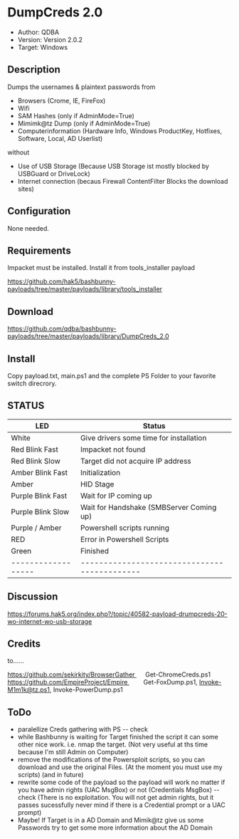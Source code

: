 # DumpCreds 2.0 
* Author: QDBA
* Version: Version 2.0.2
* Target: Windows

## Description

Dumps the usernames & plaintext passwords from 
 - Browsers (Crome, IE, FireFox)
 - Wifi 
 - SAM Hashes (only if AdminMode=True)
 - Mimimk@tz Dump (only if AdminMode=True)
 - Computerinformation (Hardware Info, Windows ProductKey, Hotfixes, Software, Local, AD Userlist)
 
 without 
 - Use of USB Storage (Because USB Storage ist mostly blocked by USBGuard or DriveLock)
 - Internet connection (becaus Firewall ContentFilter Blocks the download sites)
 


## Configuration

None needed. 

## Requirements

Impacket must be installed. 
Install it from tools_installer payload 

https://github.com/hak5/bashbunny-payloads/tree/master/payloads/library/tools_installer


## Download


https://github.com/qdba/bashbunny-payloads/tree/master/payloads/library/DumpCreds_2.0


## Install

Copy payload.txt, main.ps1 and the complete PS Folder to your favorite switch direcrory.

## STATUS

| LED                | Status                                       |
| ------------------ | -------------------------------------------- |
| White              | Give drivers some time for installation      |
| Red Blink Fast     | Impacket not found                           |
| Red Blink Slow     | Target did not acquire IP address            |
| Amber Blink Fast   | Initialization                               |
| Amber              | HID Stage                                    |
| Purple Blink Fast  | Wait for IP coming up                        |
| Purple Blink Slow  | Wait for Handshake (SMBServer Coming up)     |
| Purple / Amber     | Powershell scripts running                   |
| RED                | Error in Powershell Scripts                  |
| Green              | Finished                                     |
| ------------------ | -------------------------------------------- |


## Discussion

https://forums.hak5.org/index.php?/topic/40582-payload-drumpcreds-20-wo-internet-wo-usb-storage

## Credits

to...... 

https://github.com/sekirkity/BrowserGather      Get-ChromeCreds.ps1
https://github.com/EmpireProject/Empire         Get-FoxDump.ps1, Invoke-M1m1k@tz.ps1, Invoke-PowerDump.ps1


## ToDo

- paralellize Creds gathering with PS  -- check 
- while Bashbunny is waiting for Target finished the script it can some other nice work. i.e. nmap the target. 
  (Not very useful at ths time because I'm still Admin on Computer)
- remove the modifications of the Powersploit scripts, so you can download and use the original Files. (At the moment you must use my scripts) (and in future) 
- rewrite some code of the payload so the payload will work no matter if you have admin rights (UAC MsgBox) or not (Credentials MsgBox) -- check
  (There is no exploitation. You will not get admin rights, but it passes sucessfully never mind if there is a Credential prompt or a UAC prompt)
- Maybe! If Target is in a AD Domain and Mimik@tz give us some Passwords try to get some more information about the AD Domain  
